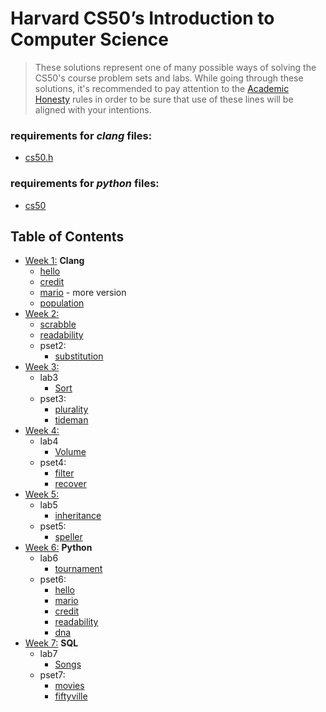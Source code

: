 # Harvard CS50’s Introduction to Computer Science


> These solutions represent one of many possible ways of solving the CS50's course problem sets and labs. While going through these solutions, it's recommended to pay attention to the [Academic Honesty](https://cs50.harvard.edu/x/2022/honesty/) rules in order to be sure that use of these lines will be aligned with your intentions.

### requirements for _clang_ files:
- [cs50.h](https://github.com/cs50/libcs50)
### requirements for _python_ files:
- [cs50](https://cs50.readthedocs.io/libraries/cs50/python/)

## Table of Contents

- [Week 1:](/week1) __Clang__
  * [hello](/week1/hello)
  * [credit](/week1/credit)
  * [mario](/week1/mario) - more version
  * [population](/week1/population)
- [Week 2:](/week2)
  * [scrabble](/week2/lab2)
  * [readability](/week2/readability/)
  * pset2:
    + [substitution](/week2/pset2/substitution/)
- [Week 3:](/week3)
  * lab3
    + [Sort](/week3/lab3)
  * pset3:
    + [plurality](/week3/pset3/plurality/)
    + [tideman](/week3/pset3/tideman/)
- [Week 4:](/week4)
  * lab4
    + [Volume](/week4/lab4/)
  * pset4:
    + [filter](/week4/pset4/filter/)
    + [recover](/week4/pset4/recover/)
- [Week 5:](/week5)
  * lab5
    + [inheritance](/week5/lab5/)
  * pset5:
    + [speller](/week5/pset5/speller/)
- [Week 6:](/week6) __Python__
  * lab6
    + [tournament](/week6/lab6/lab6/)
  * pset6:
    + [hello](/week6/pset6/hello/)
    + [mario](/week6/pset6/mario/)
    + [credit](/week6/pset6/credit/)
    + [readability](/week6/pset6/readability/)
    + [dna](/week6/pset6/dna/)
- [Week 7:](/week7) __SQL__
  * lab7
    + [Songs](/week6/lab6/lab6/)
  * pset7:
    + [movies](/week7/pset7/movies/)
    + [fiftyville](/week7/pset7/fiftyville/)
  





